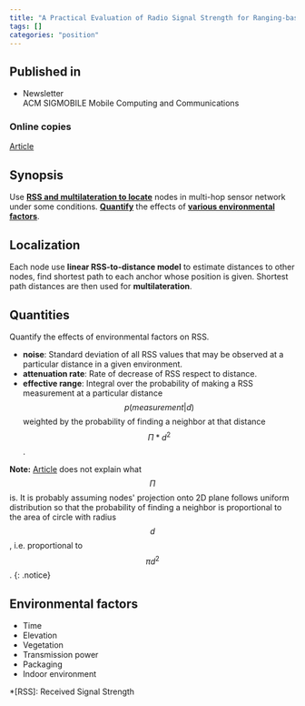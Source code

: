 ```yaml
---
title: "A Practical Evaluation of Radio Signal Strength for Ranging-based Localization (2007)"
tags: []
categories: "position"
---
```


## Published in
- Newsletter  
ACM SIGMOBILE Mobile Computing and Communications 

### Online copies
[Article][article_link]

## Synopsis
Use [**RSS and multilateration to locate**](#localization) nodes in multi-hop sensor network under some conditions. [**Quantify**](#quantities) the effects of [**various environmental factors**](#environmental-factors).

## Localization
Each node use **linear RSS-to-distance model** to estimate distances to other nodes, find shortest path to each anchor whose position is given. Shortest path distances are then used for **multilateration**.

## Quantities
Quantify the effects of environmental factors on RSS.
- **noise**: Standard deviation of all RSS values that may be observed at a particular distance in a given environment.
- **attenuation rate**: Rate of decrease of RSS respect to distance.
- **effective range**: Integral over the probability of making a RSS measurement at a particular distance 
$$p(\mathit{measurement} | d)$$ weighted by the probability of finding a neighbor at that distance $$\Pi * d^2$$.

**Note:** [Article](article_link) does not explain what $$\Pi$$ is. It is probably assuming nodes' projection onto 2D plane follows uniform distribution so that the probability of finding a neighbor is proportional to the area of circle with radius $$d$$, i.e. proportional to $$\pi d^2$$.
{: .notice}

## Environmental factors
- Time
- Elevation
- Vegetation
- Transmission power
- Packaging
- Indoor environment

[article_link]: http://www.chriskarlof.com/papers/whitehouse07practical.pdf

*[RSS]: Received Signal Strength